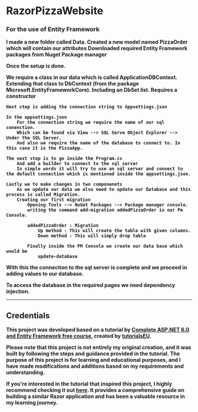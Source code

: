 # RazorPizzaWebsite


### <b>For the use of Entity Framework <b> 

I made a new folder called Data.
Created a new model named PizzaOrder which will contain our attributes
Downloaded required Entity Framework packages from Nuget Package manager


Once the setup is done. 

We require
	a class in our data which is called ApplicationDBContext.
	Extending that class to DbContext (from the package Microsoft.EntityFrameworkCore).
	Including an DbSet list.
	Requires a constructor

	Next step is adding the connection string to Appsettings.json

	In the appsettings.json
		For the connection string we require the name of our sql conenction. 
		Which can be found via View --> SQL Serve Object Explorer --> Under the SQL Server.
		And also we require the name of the database to connect to. In this case it is the PizzaApp.
	
	The next step is to go inside the Program.cs
		And add a builder to connect to the sql server
		In simple words it will try to use an sql server and connect to the default connection which is mentioned inside the appsettings.json.
	
	Lastly we to make changes in two componenets
		As we update our data we also need to update our Database and this process is called Migration.
		Creating our first migration
			Opening Tools --> NuGet Packages --> Package manager console.
			writing the command add-migration addedPizzaOrder in our Pm Console.

			addedPizzaOrder : Migration
				Up method : This will create the table with given columns.
				Down method : This will simply drop table

			Finally inside the PM Console we create our data base which would be 
				update-database

With this the connection to the sql server is complete and we proceed in adding values to our database.

To access the database in the required pages we need dependency injection.


<hr>

## Credentials

This project was developed based on a tutorial by [Complete ASP.NET 6.0 and Entity Framework free course](https://www.youtube.com/watch?v=7d2UMAIgOLQ), created by [tutorialsEU](https://www.youtube.com/@tutorialsEU).

Please note that this project is not entirely my original creation, and it was built by following the steps and guidance provided in the tutorial. The purpose of this project is for learning and educational purposes, and I have made modifications and additions based on my requirements and understanding.

If you're interested in the tutorial that inspired this project, I highly recommend checking it out [here](https://www.youtube.com/watch?v=7d2UMAIgOLQ). It provides a comprehensive guide on building a similar Razor application and has been a valuable resource in my learning journey.
